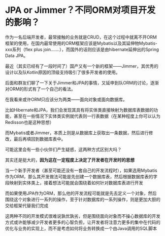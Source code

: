 # JPA or Jimmer？不同ORM对项目开发的影响？

作为一名后端开发者，最常接触的业务就是CRUD，在这个过程中就离不开ORM框架的使用，在国内最常使用的ORM框架应该是Mybatis以及其延伸物Mybatis-xxx系列（flex plus join.......），而国外的话则应该是由hibernate延伸出的Spring Data JPA。

最近（其实已经有了一段时间了）国产又有一个新的框架——Jimmer，其优秀的设计以及队Kotlin原因的顶级支持吸引了很多开发者的使用。

后面和群友们聊了一下关于Jimmer和JPA的事情，又延申到队ORM的讨论，逐渐对ORM的形式有了一个自己的看法。

在我看来或许ORM只应该分为两类——面向对象或面向数据库。

比如Hibernate和JPA，我们会发现其具有将实体类直接映射为数据库表数据的功能，甚至在一些情况下实体类实例就代表则一行表数据（在某种程度上你可以认为Redisson也是这种思想）

而Mybatis或者Jimmer，本质上则是从数据库上获取出一条数据，然后进行修改，最后再填回到数据库表中。

可能这里会有一些小伙伴们产生疑惑，这两种方式区别大吗？

其实还是挺大的，**因为这在一定程度上决定了开发者在开发时的思想**

当一个新手开发者（甚至可能还没有一套自己的开发流程时），如果选用Mybatis作为ORM，那么其开发做法可能是先创建一个数据库表，然后根据数据库表的字段映射到实体类上，接着想法可能就会围绕着如何针对数据库表进行开发

而如果使用JPA作为ORM，那么他的开发流程可能就是先去定义一个对象，然后围绕这个对象进行一系列的操作，至于针对数据库的一系列操作，则是更加大胆的交给框架代替我们完成

这两种不同的开发模式很难说孰优孰劣，但是围绕面向对象而不操心数据库的开发方式或许能够减少开发者更多的心智负担，让开发者将注意力更多的集中在代码的优化与业务的实现上，而不是考虑如何将业务转换成一个由Java调用的SQL脚本


